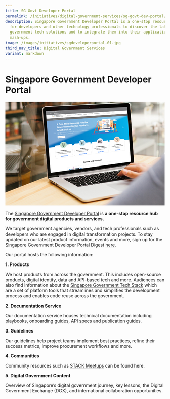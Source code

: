 ```yaml
---
title: SG Govt Developer Portal
permalink: /initiatives/digital-government-services/sg-govt-dev-portal/
description: Singapore Government Developer Portal is a one-stop resource site
  for developers and other technology professionals to discover the latest
  government tech solutions and to integrate them into their applications and
  mash-ups.
image: /images/initiatives/sgdeveloperportal-01.jpg
third_nav_title: Digital Government Services
variant: markdown
---
```

# Singapore Government Developer Portal

![Singapore Government Developer Portal](/images/initiatives/sgdeveloperportal-01.jpg)

The [Singapore Government Developer Portal](https://www.developer.tech.gov.sg/) is **a one-stop resource hub for government digital products and services.**

We target government agencies, vendors, and tech professionals such as developers who are engaged in digital transformation projects. To stay updated on our latest product information,
events and more, sign up for the Singapore Government Developer Portal Digest [here](https://go.gov.sg/devportaldigest).

Our portal hosts the following information:

**1. Products**

We host products from across the government. This includes open-source products, digital identity, data and API-based tech and more. Audiences can also find information about the [Singapore Government Tech Stack](https://www.developer.tech.gov.sg/singapore-government-tech-stack) which are a set of platform tools that streamlines and simplifies the development process and enables code reuse across the government.

**2.  Documentation Service**

Our documentation service houses technical documentation including playbooks, onboarding guides, API specs and publication guides.

**3. Guidelines**

Our guidelines help project teams implement best practices, refine their success metrics, improve procurement workflows and more.

**4. Communities**

Community resources such as [STACK Meetups](https://www.meetup.com/STACK-X-by-GovTech-Singapore/) can be found here.

**5. Digital Government Content**

Overview of Singapore’s digital government journey, key lessons, the Digital Government Exchange (DGX), and international collaboration opportunities.
